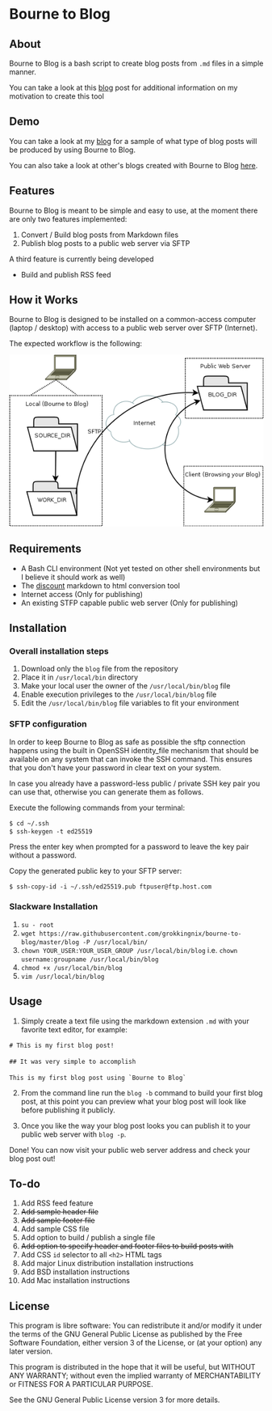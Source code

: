 # Bourne to Blog 

## About

Bourne to Blog is a bash script to create blog posts from `.md` files in a simple manner.

You can take a look at this [blog](https://nixing.mx/blog/update-to-my-blogging-workflow.html) post for additional information on my motivation to create this tool

## Demo

You can take a look at my [blog](https://nixing.mx/blog/blog.html) for a sample of what type of blog posts will be produced by using Bourne to Blog.

You can also take a look at other's blogs created with Bourne to Blog [here](https://github.com/grokkingnix/bourne-to-blog/blob/master/samples/sample-blogs.md).

## Features

Bourne to Blog is meant to be simple and easy to use, at the moment there are only two features implemented:

1. Convert / Build blog posts from Markdown files
2. Publish blog posts to a public web server via SFTP

A third feature is currently being developed

- Build and publish RSS feed

## How it Works

Bourne to Blog is designed to be installed on a common-access computer (laptop / desktop) with access to a public web server over SFTP (Internet).

The expected workflow is the following:

![Bourne to Blog Workflow](samples/img/bourne-to-blog-workflow.png "Diagram showing the expected bourne to blog workflow")

## Requirements

- A Bash CLI environment (Not yet tested on other shell environments but I believe it should work as well)
- The [discount](https://github.com/nueh/discount) markdown to html conversion tool
- Internet access (Only for publishing)
- An existing STFP capable public web server (Only for publishing)

## Installation

### Overall installation steps

1. Download only the `blog` file from the repository
2. Place it in `/usr/local/bin` directory
3. Make your local user the owner of the `/usr/local/bin/blog` file
4. Enable execution privileges to the `/usr/local/bin/blog` file
5. Edit the `/usr/local/bin/blog` file variables to fit your environment

### SFTP configuration

In order to keep Bourne to Blog as safe as possible the sftp connection happens using the built in OpenSSH identity_file mechanism that should be available on any system that can invoke the SSH command. This ensures that you don't have your password in clear text on your system.

In case you already have a password-less public / private SSH key pair you can use that, otherwise you can generate them as follows.

Execute the following commands from your terminal:

    $ cd ~/.ssh
    $ ssh-keygen -t ed25519
    
Press the enter key when prompted for a password to leave the key pair without a password.

Copy the generated public key to your SFTP server:

    $ ssh-copy-id -i ~/.ssh/ed25519.pub ftpuser@ftp.host.com

### Slackware Installation

1. `su - root` 
2. `wget https://raw.githubusercontent.com/grokkingnix/bourne-to-blog/master/blog -P /usr/local/bin/`
3. `chown YOUR_USER:YOUR_USER_GROUP /usr/local/bin/blog` i.e. `chown username:groupname /usr/local/bin/blog`
4. `chmod +x /usr/local/bin/blog`
5. `vim /usr/local/bin/blog`

## Usage

1. Simply create a text file using the markdown extension `.md` with your favorite text editor, for example:

```
# This is my first blog post!
 
## It was very simple to accomplish
 
This is my first blog post using `Bourne to Blog`
```

2. From the command line run the `blog -b` command to build your first blog post, at this point you can preview what your blog post will look like before publishing it publicly.

3. Once you like the way your blog post looks you can publish it to your public web server with `blog -p`.

Done! You can now visit your public web server address and check your blog post out! 

## To-do

1. Add RSS feed feature
2. ~~Add sample header file~~
3. ~~Add sample footer file~~
4. Add sample CSS file
5. Add option to build / publish a single file
6. ~~Add option to specify header and footer files to build posts with~~
7. Add CSS `id` selector to all `<h2>` HTML tags
8. Add major Linux distribution installation instructions
9. Add BSD installation instructions
10. Add Mac installation instructions

## License

This program is libre software: You can redistribute it and/or modify it under the terms of the GNU General Public License as published by the Free Software Foundation, either version 3 of the License, or (at your option) any later version.

This program is distributed in the hope that it will be useful, but WITHOUT ANY WARRANTY; without even the implied warranty of MERCHANTABILITY or FITNESS FOR A PARTICULAR PURPOSE.

See the GNU General Public License version 3 for more details.
